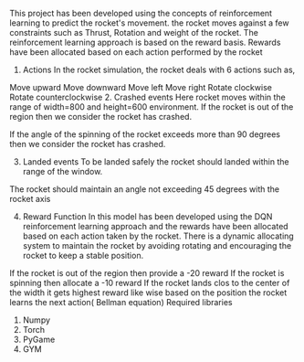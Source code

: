 This project has been developed using the concepts of reinforcement learning to predict the rocket's movement. the rocket moves against a few constraints such as Thrust, Rotation and weight of the rocket. The reinforcement learning approach is based on the reward basis. Rewards have been allocated based on each action performed by the rocket

1. Actions
In the rocket simulation, the rocket deals with 6 actions such as,

Move upward
Move downward
Move left
Move right
Rotate clockwise
Rotate counterclockwise
2. Crashed events
Here rocket moves within the range of width=800 and height=600 environment. If the rocket is out of the region then we consider the rocket has crashed.

If the angle of the spinning of the rocket exceeds more than 90 degrees then we consider the rocket has crashed.

3. Landed events
To be landed safely the rocket should landed within the range of the window.

The rocket should maintain an angle not exceeding 45 degrees with the rocket axis

4. Reward Function
In this model has been developed using the DQN reinforcement learning approach and the rewards have been allocated based on each action taken by the rocket. There is a dynamic allocating system to maintain the rocket by avoiding rotating and encouraging the rocket to keep a stable position.

If the rocket is out of the region then provide a -20 reward
If the rocket is spinning then allocate a -10 reward
If the rocket lands clos to the center of the width it gets highest reward like wise based on the position the rocket learns the next action( Bellman equation)
Required libraries

1. Numpy
2. Torch
3. PyGame
4. GYM
